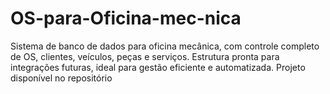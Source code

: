 # OS-para-Oficina-mec-nica
Sistema de banco de dados para oficina mecânica, com controle completo de OS, clientes, veículos, peças e serviços. Estrutura pronta para integrações futuras, ideal para gestão eficiente e automatizada. Projeto disponível no repositório
